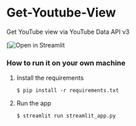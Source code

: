 # Get-Youtube-View
Get YouTube view via YouTube Data API v3

[![Open in Streamlit](https://get-youtube-view-jk7xg3ztxrzzgr8jnkbaa7.streamlit.app/)

### How to run it on your own machine

1. Install the requirements

   ```
   $ pip install -r requirements.txt
   ```

2. Run the app

   ```
   $ streamlit run streamlit_app.py
   ```
